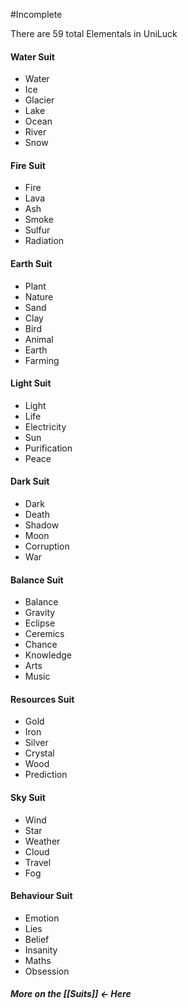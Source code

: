 #Incomplete 

There are 59 total Elementals in UniLuck
#### Water Suit
- Water
- Ice
- Glacier
- Lake
- Ocean
- River
- Snow

#### Fire Suit
- Fire
- Lava
- Ash
- Smoke
- Sulfur
- Radiation

#### Earth Suit
- Plant
- Nature
- Sand
- Clay
- Bird
- Animal
- Earth
- Farming

#### Light Suit
- Light
- Life
- Electricity
- Sun
- Purification
- Peace

#### Dark Suit
- Dark
- Death
- Shadow
- Moon
- Corruption
- War

#### Balance Suit 
- Balance
- Gravity
- Eclipse
- Ceremics
- Chance
- Knowledge
- Arts
- Music

#### Resources Suit
- Gold
- Iron
- Silver
- Crystal
- Wood
- Prediction

#### Sky Suit
- Wind
- Star
- Weather
- Cloud
- Travel
- Fog

#### Behaviour Suit
- Emotion
- Lies
- Belief
- Insanity
- Maths
- Obsession


##### More on the [[Suits]] <- Here

